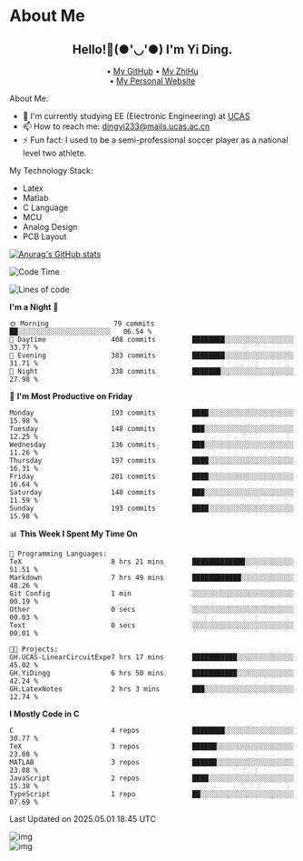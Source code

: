 # About Me

<h2 style="text-align:center;"> Hello!👋(●'◡'●) I'm Yi Ding.</h2>

<div style="text-align:center;">
  • <a href="https://github.com/YiDingg">My GitHub</a>
  • <a href="https://www.zhihu.com/people/YiDingg">My ZhiHu</a><br>
  • <a href="https://yidingg.github.io/YiDingg">My Personal Website</a><br>
</div>

About Me:
- 🔭 I'm currently studying EE (Electronic Engineering) at [UCAS](https://www.ucas.ac.cn/)
- 📫 How to reach me: dingyi233@mails.ucas.ac.cn
- ⚡ Fun fact: I used to be a semi-professional soccer player as a national level two athlete.

My Technology Stack:
- Latex
- Matlab
- C Language
- MCU 
- Analog Design
- PCB Layout


[![Anurag's GitHub stats](https://github-readme-stats.vercel.app/api?username=YiDingg)](https://github.com/anuraghazra/github-readme-stats)

<!--START_SECTION:waka-->
![Code Time](http://img.shields.io/badge/Code%20Time-1%2C110%20hrs%2038%20mins-blue)

![Lines of code](https://img.shields.io/badge/From%20Hello%20World%20I%27ve%20Written-775.3%20thousand%20lines%20of%20code-blue)

**I'm a Night 🦉** 

```text
🌞 Morning                79 commits          ██░░░░░░░░░░░░░░░░░░░░░░░   06.54 % 
🌆 Daytime                408 commits         ████████░░░░░░░░░░░░░░░░░   33.77 % 
🌃 Evening                383 commits         ████████░░░░░░░░░░░░░░░░░   31.71 % 
🌙 Night                  338 commits         ███████░░░░░░░░░░░░░░░░░░   27.98 % 
```
📅 **I'm Most Productive on Friday** 

```text
Monday                   193 commits         ████░░░░░░░░░░░░░░░░░░░░░   15.98 % 
Tuesday                  148 commits         ███░░░░░░░░░░░░░░░░░░░░░░   12.25 % 
Wednesday                136 commits         ███░░░░░░░░░░░░░░░░░░░░░░   11.26 % 
Thursday                 197 commits         ████░░░░░░░░░░░░░░░░░░░░░   16.31 % 
Friday                   201 commits         ████░░░░░░░░░░░░░░░░░░░░░   16.64 % 
Saturday                 140 commits         ███░░░░░░░░░░░░░░░░░░░░░░   11.59 % 
Sunday                   193 commits         ████░░░░░░░░░░░░░░░░░░░░░   15.98 % 
```


📊 **This Week I Spent My Time On** 

```text
💬 Programming Languages: 
TeX                      8 hrs 21 mins       █████████████░░░░░░░░░░░░   51.51 % 
Markdown                 7 hrs 49 mins       ████████████░░░░░░░░░░░░░   48.26 % 
Git Config               1 min               ░░░░░░░░░░░░░░░░░░░░░░░░░   00.19 % 
Other                    0 secs              ░░░░░░░░░░░░░░░░░░░░░░░░░   00.03 % 
Text                     0 secs              ░░░░░░░░░░░░░░░░░░░░░░░░░   00.01 % 

🐱‍💻 Projects: 
GH.UCAS-LinearCircuitExpe7 hrs 17 mins       ███████████░░░░░░░░░░░░░░   45.02 % 
GH.YiDingg               6 hrs 50 mins       ███████████░░░░░░░░░░░░░░   42.24 % 
GH.LatexNotes            2 hrs 3 mins        ███░░░░░░░░░░░░░░░░░░░░░░   12.74 % 
```

**I Mostly Code in C** 

```text
C                        4 repos             ████████░░░░░░░░░░░░░░░░░   30.77 % 
TeX                      3 repos             ██████░░░░░░░░░░░░░░░░░░░   23.08 % 
MATLAB                   3 repos             ██████░░░░░░░░░░░░░░░░░░░   23.08 % 
JavaScript               2 repos             ████░░░░░░░░░░░░░░░░░░░░░   15.38 % 
TypeScript               1 repo              ██░░░░░░░░░░░░░░░░░░░░░░░   07.69 % 
```




 Last Updated on 2025.05.01 18:45 UTC
<!--END_SECTION:waka-->

<!-- Coding activity over the last year -->
<div class='center'><img src='https://wakatime.com/share/@YiDingg/260601e0-8e46-41ab-9832-d4d0ae5fd0bd.svg' alt='img'/></div>

<!-- Languages over the last year -->
<div class='center'><img src='https://wakatime.com/share/@YiDingg/99546fa3-4cc3-4808-ab6e-13f38e27aba1.svg' alt='img'/></div>
